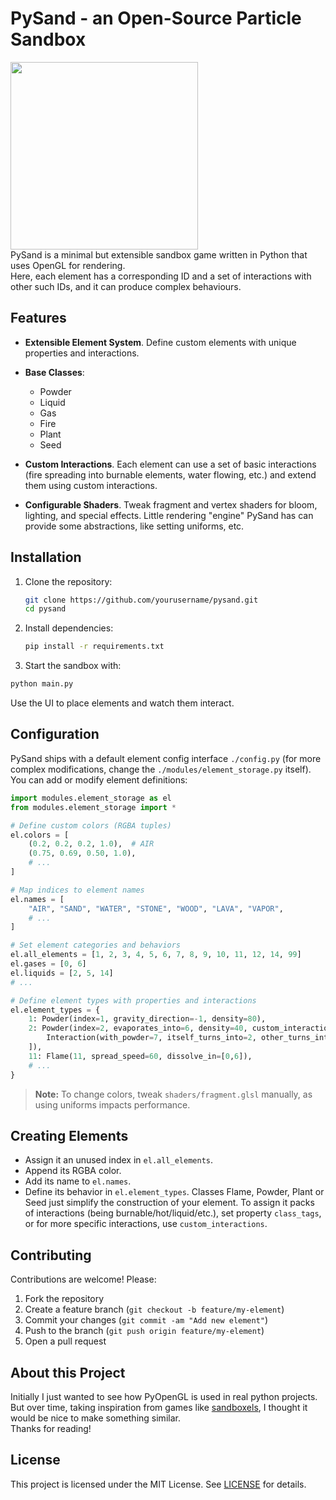 # PySand - an Open-Source Particle Sandbox

<img width=300,  src="https://cdn.discordapp.com/attachments/1182918701641650207/1389859647673995395/ffff.png?ex=6866272a&is=6864d5aa&hm=3eb1fcf87797f25f27f81c62d45d00ff1f248f334a8dd3bfabf34a13f107a62c&"></img>
<br>PySand is a minimal but extensible sandbox game written in Python that uses OpenGL for rendering. <br>Here, each element has a corresponding ID and a set of interactions with other such IDs, and it can produce complex behaviours.

## Features

* **Extensible Element System**. Define custom elements with unique properties and interactions.
* **Base Classes**:

  * Powder
  * Liquid
  * Gas
  * Fire
  * Plant
  * Seed
* **Custom Interactions**. Each element can use a set of basic interactions (fire spreading into burnable elements, water flowing, etc.) and extend them using custom interactions.
* **Configurable Shaders**. Tweak fragment and vertex shaders for bloom, lighting, and special effects. Little rendering "engine" PySand has can provide some abstractions, like setting uniforms, etc.

## Installation

1. Clone the repository:

   ```bash
   git clone https://github.com/yourusername/pysand.git
   cd pysand
   ```
2. Install dependencies:

   ```bash
   pip install -r requirements.txt
   ```


3. Start the sandbox with:

```bash
python main.py
```

Use the UI to place elements and watch them interact.

## Configuration

PySand ships with a default element config interface `./config.py` (for more complex modifications, change the `./modules/element_storage.py` itself). You can add or modify element definitions:

```python
import modules.element_storage as el
from modules.element_storage import *

# Define custom colors (RGBA tuples)
el.colors = [
    (0.2, 0.2, 0.2, 1.0),  # AIR
    (0.75, 0.69, 0.50, 1.0),
    # ...
]

# Map indices to element names
el.names = [
    "AIR", "SAND", "WATER", "STONE", "WOOD", "LAVA", "VAPOR",
    # ...
]

# Set element categories and behaviors
el.all_elements = [1, 2, 3, 4, 5, 6, 7, 8, 9, 10, 11, 12, 14, 99]
el.gases = [0, 6]
el.liquids = [2, 5, 14]
# ...

# Define element types with properties and interactions
el.element_types = {
    1: Powder(index=1, gravity_direction=-1, density=80),
    2: Powder(index=2, evaporates_into=6, density=40, custom_interactions=[
        Interaction(with_powder=7, itself_turns_into=2, other_turns_into=8, probability=100)
    ]),
    11: Flame(11, spread_speed=60, dissolve_in=[0,6]),
    # ...
}
```

> **Note:** To change colors, tweak `shaders/fragment.glsl` manually, as using uniforms impacts performance.

## Creating Elements

* Assign it an unused index in `el.all_elements`.
* Append its RGBA color.
* Add its name to `el.names`.
* Define its behavior in `el.element_types`. Classes Flame, Powder, Plant or Seed just simplify the construction of your element. To assign it packs of interactions (being burnable/hot/liquid/etc.), set property `class_tags`, or for more specific interactions, use `custom_interactions`.

## Contributing

Contributions are welcome! Please:

1. Fork the repository
2. Create a feature branch (`git checkout -b feature/my-element`)
3. Commit your changes (`git commit -am "Add new element"`)
4. Push to the branch (`git push origin feature/my-element`)
5. Open a pull request

## About this Project
Initially I just wanted to see how PyOpenGL is used in real python projects. But over time, taking inspiration from games like [sandboxels](https://github.com/R74nCom/sandboxels), I thought it would be nice to make something similar.<br>Thanks for reading!

## License

This project is licensed under the MIT License. See [LICENSE](LICENSE) for details.
